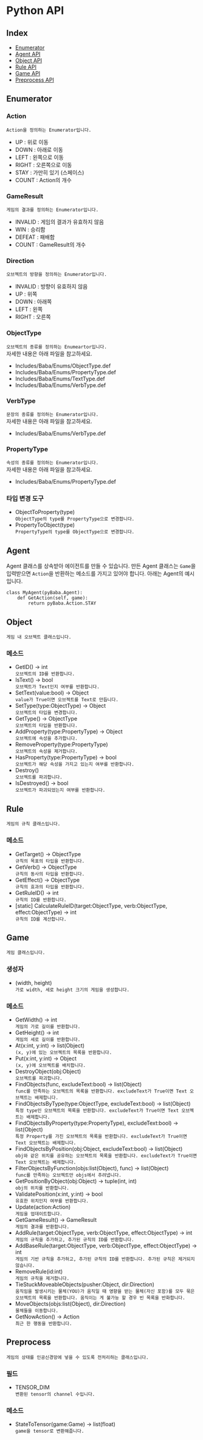 # Python API
  
## Index
- [Enumerator](#Enumerator)
- [Agent API](#Agent)
- [Object API](#Object)
- [Rule API](#Rule)
- [Game API](#Game)
- [Preprocess API](#Preprocess)

  
## Enumerator

### Action
```Action을 정의하는 Enumerator입니다.```
- UP : 위로 이동
- DOWN : 아래로 이동
- LEFT : 왼쪽으로 이동
- RIGHT : 오른쪽으로 이동
- STAY : 가만히 있기 (스페이스)
- COUNT : Action의 개수

### GameResult
```게임의 결과를 정의하는 Enumerator입니다.```
- INVALID : 게임의 결과가 유효하지 않음
- WIN : 승리함
- DEFEAT : 패배함
- COUNT : GameResult의 개수

### Direction
```오브젝트의 방향을 정의하는 Enumerator입니다.```
- INVALID : 방향이 유효하지 않음
- UP : 위쪽
- DOWN : 아래쪽
- LEFT : 왼쪽
- RIGHT : 오른쪽

### ObjectType
```오브젝트의 종류를 정의하는 Enumeartor입니다.```  
자세한 내용은 아래 파일을 참고하세요.
- Includes/Baba/Enums/ObjectType.def
- Includes/Baba/Enums/PropertyType.def
- Includes/Baba/Enums/TextType.def
- Includes/Baba/Enums/VerbType.def

### VerbType
```문장의 종류를 정의하는 Enumerator입니다.```  
자세한 내용은 아래 파일을 참고하세요.
- Includes/Baba/Enums/VerbType.def

### PropertyType
```속성의 종류를 정의하는 Enumerator입니다.```  
자세한 내용은 아래 파일을 참고하세요.
- Includes/Baba/Enums/PropertyType.def

### 타입 변경 도구
- ObjectToProperty(type)  
```ObjectType의 type를 PropertyType으로 변경합니다.```
- PropertyToObject(type)  
```PropertyType의 type를 ObjectType으로 변경합니다.```

  
## Agent
Agent 클래스를 상속받아 에이전트를 만들 수 있습니다. 만든 Agent 클래스는 `Game`을 입력받으면 `Action`을 반환하는 메소드를 가지고 있어야 합니다. 아래는 Agent의 예시입니다.

```
class MyAgent(pyBaba.Agent):
    def GetAction(self, game):
        return pyBaba.Action.STAY
```
  
## Object
```게임 내 오브젝트 클래스입니다.```
### 메소드
- GetID() -> int  
```오브젝트의 ID를 반환합니다.```
- IsText() -> bool  
```오브젝트가 Text인지 여부를 반환합니다.```
- SetText(value:bool) -> Object  
```value가 True이면 오브젝트를 Text로 만듭니다.```
- SetType(type:ObjectType) -> Object  
```오브젝트의 타입을 변경합니다.```
- GetType() -> ObjectType  
```오브젝트의 타입을 반환합니다.```
- AddProperty(type:PropertyType) -> Object  
```오브젝트에 속성을 추가합니다.```
- RemoveProperty(type:PropertyType)  
```오브젝트의 속성을 제거합니다.```
- HasProperty(type:PropertyType) -> bool  
```오브젝트가 해당 속성을 가지고 있는지 여부를 반환합니다.```
- Destroy()  
```오브젝트를 파괴합니다.```
- IsDestroyed() -> bool  
```오브젝트가 파괴되었는지 여부를 반환합니다.```
  
## Rule
```게임의 규칙 클래스입니다.```
### 메소드
- GetTarget() -> ObjectType  
```규칙의 목표의 타입을 반환합니다.```
- GetVerb() -> ObjectType  
```규칙의 동사의 타입을 반환합니다.```
- GetEffect() -> ObjectType  
```규칙의 효과의 타입을 반환합니다.```
- GetRuleID() -> int  
```규칙의 ID를 반환합니다.```
- [static] CalculateRuleID(target:ObjectType, verb:ObjectType, effect:ObjectType) -> int  
```규칙의 ID를 계산합니다.```
  
## Game
```게임 클래스입니다.```
### 생성자
- (width, height)  
```가로 width, 세로 height 크기의 게임을 생성합니다.```

### 메소드
- GetWidth() -> int  
```게임의 가로 길이를 반환합니다.```
- GetHeight() -> int  
```게임의 세로 길이를 반환합니다.```
- At(x:int, y:int) -> list(Object)  
```(x, y)에 있는 오브젝트의 목록을 반환합니다.```
- Put(x:int, y:int) -> Object  
```(x, y)에 오브젝트를 배치합니다.```
- DestroyObject(obj:Object)  
```오브젝트를 파괴합니다.```
- FindObjects(func, excludeText:bool) -> list(Object)  
```func를 만족하는 오브젝트의 목록을 반환합니다. excludeText가 True이면 Text 오브젝트는 배제합니다.```
- FindObjectsByType(type:ObjectType, excludeText:bool) -> list(Object)  
```특정 type인 오브젝트의 목록을 반환합니다. excludeText가 True이면 Text 오브젝트는 배제합니다.```
- FindObjectsByProperty(type:PropertyType), excludeText:bool) -> list(Object)  
```특정 Property를 가진 오브젝트의 목록을 반환합니다. excludeText가 True이면 Text 오브젝트는 배제합니다.```
- FindObjectsByPosition(obj:Object, excludeText:bool) -> list(Object)  
```obj와 같은 위치를 공유하는 오브젝트의 목록을 반환합니다. excludeText가 True이면 Text 오브젝트는 배제합니다.```
- FilterObjectsByFunction(objs:list(Object), func) -> list(Object)  
```func를 만족하는 오브젝트만 objs에서 추려냅니다.```
- GetPositionByObject(obj:Object) -> tuple(int, int)  
```obj의 위치를 반환합니다.```
- ValidatePosition(x:int, y:int) -> bool  
```유효한 위치인지 여부를 반환합니다.```
- Update(action:Action)  
```게임을 업데이트합니다.```
- GetGameResult() -> GameResult  
```게임의 결과를 반환합니다.```
- AddRule(target:ObjectType, verb:ObjectType, effect:ObjectType) -> int  
```게임의 규칙을 추가하고, 추가된 규칙의 ID를 반환합니다.```
- AddBaseRule(target:ObjectType, verb:ObjectType, effect:ObjectType) -> int  
```게임의 기반 규칙을 추가하고, 추가된 규칙의 ID를 반환합니다. 추가된 규칙은 제거되지 않습니다.```
- RemoveRule(id:int)  
```게임의 규칙을 제거합니다.```
- TieStuckMoveableObjects(pusher:Object, dir:Direction)  
```움직임을 발생시키는 물체(YOU)가 움직일 때 영향을 받는 물체(자신 포함)를 모두 묶은 오브젝트의 목록을 반환합니다. 움직이는 게 불가능 할 경우 빈 목록을 반화합니다.```  
- MoveObjects(objs:list(Object), dir:Direction)  
```물체들을 이동합니다.```
- GetNowAction() -> Action  
```최근 한 행동을 반환합니다.```

## Preprocess
```게임의 상태를 인공신경망에 넣을 수 있도록 전처리하는 클래스입니다.```

### 필드
- TENSOR_DIM  
```변환된 tensor의 channel 수입니다.```

### 메소드
- StateToTensor(game:Game) -> list(float)  
```game을 tensor로 변환해줍니다.```